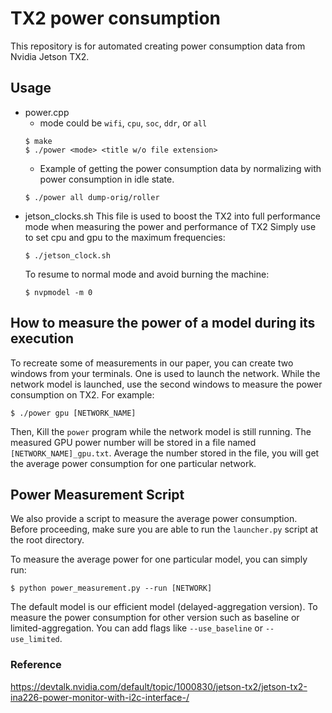 # TX2 power consumption
This repository is for automated creating power consumption data from Nvidia Jetson TX2.

## Usage
- power.cpp
	- mode could be `wifi`, `cpu`, `soc`, `ddr`, or `all` 
	```
	$ make
	$ ./power <mode> <title w/o file extension>
	```
	- Example of getting the power consumption data by normalizing with power
	  consumption in idle state.
	```
	$ ./power all dump-orig/roller
	```
- jetson_clocks.sh
    This file is used to boost the TX2 into full performance mode when measuring
    the power and performance of TX2
    Simply use to set cpu and gpu to the maximum frequencies:
    ```
    $ ./jetson_clock.sh
    ```
    To resume to normal mode and avoid burning the machine:
    ```
    $ nvpmodel -m 0
    ```
## How to measure the power of a model during its execution
	
To recreate some of measurements in our paper, you can create two windows from your terminals. One is used to launch
the network. While the network model is launched, use the second windows to measure the power consumption on TX2. For
example:
```
$ ./power gpu [NETWORK_NAME]
```
Then, Kill the `power` program while the network model is still running. The measured GPU power number will be stored in
a file named `[NETWORK_NAME]_gpu.txt`. Average the number stored in the file, you will get the average power consumption 
for one particular network.

## Power Measurement Script

We also provide a script to measure the average power consumption. Before proceeding, make sure you are able to run the `launcher.py` script
at the root directory. 

To measure the average power for one particular model, you can simply run:
```
$ python power_measurement.py --run [NETWORK]
```
The default model is our efficient model (delayed-aggregation version). To measure the power consumption for other version such as baseline or limited-aggregation. You can add flags like `--use_baseline` or `--use_limited`.

### Reference
https://devtalk.nvidia.com/default/topic/1000830/jetson-tx2/jetson-tx2-ina226-power-monitor-with-i2c-interface-/
